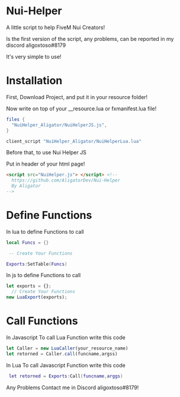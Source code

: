 # Nui-Helper
A little script to help FiveM Nui Creators!


Is the first version of the script, any problems, can be reported in my discord aligoxtoso#8179

It's very simple to use!

# Installation
First, Download Project, and put it in your resource folder!

Now write on top of your __resource.lua or fxmanifest.lua file!


```lua
files {
  "NuiHelper_Aligator/NuiHelperJS.js",
}

client_script "NuiHelper_Aligator/NuiHelperLua.lua"
```

Before that, to use Nui Helper JS

Put in header of your html page!
```html
<script src="NuiHelper.js"> </script> <!-- 
  https://github.com/AligatorDev/Nui-Helper
  By Aligator
--> 
```


# Define Functions
In lua to define Functions to call 

```lua
local Funcs = {}

 -- Create Your Functions

Exports:SetTable(Funcs)
```

In js to define Functions to call 

```js
let exports = {};
  // Create Your Functions
new LuaExport(exports);
```

# Call Functions
In Javascript To call Lua Function write this code
```js
let Caller = new LuaCaller(your_resource_name)
let retorned = Caller.call(funcname,argss)
```
In Lua To call Javascript Function write this code
```lua
 let retorned = Exports:Call(funcname,arggs)
```


Any Problems Contact me in Discord aligoxtoso#8179! 
